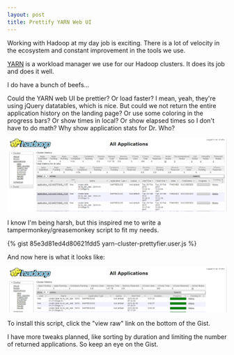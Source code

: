 ```yaml
---
layout: post
title: Prettify YARN Web UI
---
```


Working with Hadoop at my day job is exciting.  There is a lot of velocity in the ecosystem and constant improvement in the tools we use.

[YARN](http://hadoop.apache.org/docs/current/hadoop-yarn/hadoop-yarn-site/YARN.html) is a workload manager we use for our Hadoop clusters.  It does its job and does it well.

I do have a bunch of beefs...

Could the YARN web UI be prettier?  Or load faster?  I mean, yeah, they're using jQuery datatables, which is nice.  But could we not return the entire application history on the landing page?  Or use some coloring in the progress bars?  Or show times in local?  Or show elapsed times so I don't have to do math? Why show application stats for Dr. Who?

![YARN Web UI Ugly](/images/yarn-ui-ugly.png "YARN Web UI")

I know I'm being harsh, but this inspired me to write a tampermonkey/greasemonkey script to fit my needs.

{% gist 85e3d81ed4d80621fdd5 yarn-cluster-prettyfier.user.js %}

And now here is what it looks like:

![YARN Web UI Pretty](/images/yarn-ui-pretty.png "YARN Web UI Pretty!")

To install this script, click the "view raw" link on the bottom of the Gist.

I have more tweaks planned, like sorting by duration and limiting the number of returned applications.  So keep an eye on the Gist.
